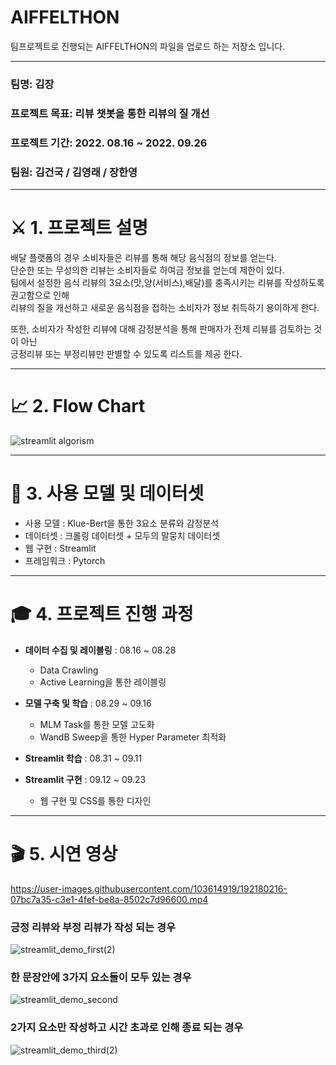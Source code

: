 # AIFFELTHON

팀프로젝트로 진행되는 AIFFELTHON의 파일을 업로드 하는 저장소 입니다. 

***
### 팀명: 김장

### 프로젝트 목표: 리뷰 챗봇을 통한 리뷰의 질 개선

### 프로젝트 기간: 2022. 08.16 ~ 2022. 09.26

### 팀원: 김건국 / 김영래 / 장한영

***
# ⚔️ 1. 프로젝트 설명

배달 플랫폼의 경우 소비자들은 리뷰를 통해 해당 음식점의 정보를 얻는다.  
단순한 또는 무성의한 리뷰는 소비자들로 하여금 정보를 얻는데 제한이 있다.  
팀에서 설정한 음식 리뷰의 3요소(맛,양(서비스),배달)를 충족시키는 리뷰를 작성하도록 권고함으로 인해   
리뷰의 질을 개선하고 새로운 음식점을 접하는 소비자가 정보 취득하기 용이하게 한다.  
  
또한, 소비자가 작성한 리뷰에 대해 감정분석을 통해 판매자가 전체 리뷰를 검토하는 것이 아닌  
긍정리뷰 또는 부정리뷰만 판별할 수 있도록 리스트를 제공 한다.

***
# 📈 2. Flow Chart

![streamlit algorism](https://user-images.githubusercontent.com/103625261/192179312-76761e83-c606-464f-935f-3fda993a1134.jpg)

***

# 📱 3. 사용 모델 및 데이터셋

- 사용 모델 : Klue-Bert을 통한 3요소 분류와 감정분석
- 데이터셋 : 크롤링 데이터셋 + 모두의 말뭉치 데이터셋 
- 웹 구현 : Streamlit
- 프레임워크 : Pytorch 


***
# 🎓 4. 프로젝트 진행 과정

- **데이터 수집 및 레이블링** : 08.16 ~ 08.28
  * Data Crawling
  * Active Learning을 통한 레이블링

- **모델 구축 및 학습** : 08.29 ~ 09.16
  * MLM Task를 통한 모델 고도화
  * WandB Sweep을 통한 Hyper Parameter 최적화
 
- **Streamlit 학습** : 08.31 ~ 09.11
- **Streamlit 구현** : 09.12 ~ 09.23
  * 웹 구현 및 CSS를 통한 디자인

***
# 🎬 5. 시연 영상

https://user-images.githubusercontent.com/103614919/192180216-07bc7a35-c3e1-4fef-be8a-8502c7d96600.mp4

### 긍정 리뷰와 부정 리뷰가 작성 되는 경우
![streamlit_demo_first(2)](https://user-images.githubusercontent.com/103625261/192456906-0bbdd04b-7a03-4ab2-b06f-5801f62cdc21.gif)
### 한 문장안에 3가지 요소들이 모두 있는 경우
![streamlit_demo_second](https://user-images.githubusercontent.com/103625261/192457450-f47d89a1-7edd-4e7d-b4f1-bf51abd5ea01.gif)
### 2가지 요소만 작성하고 시간 초과로 인해 종료 되는 경우
![streamlit_demo_third(2)](https://user-images.githubusercontent.com/103625261/192457558-8b4c7408-f9f2-4f6f-ac10-62563149eeb1.gif)




